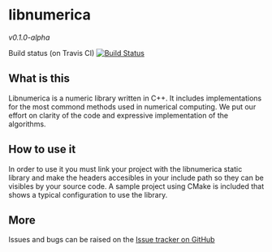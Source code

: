 libnumerica
===========

*v0.1.0-alpha*



Build status (on Travis CI) [![Build Status](https://travis-ci.org/krvajalmiguelangel/libnumerica.svg?branch=master)](https://travis-ci.org/krvajalmiguelangel/libnumerica)
## What is this
Libnumerica is a numeric library written in C++. It includes implementations for the most commond methods used in numerical computing. 
We put our effort on clarity of the code and expressive implementation of the algorithms. 
## How to use it
In order to use it you must link your project with the libnumerica static library and make  the headers accesibles in your include path so they can be visibles by your source code.
A sample project using CMake is included that shows a typical configuration to use the library.

## More
Issues and bugs can be raised on the [Issue tracker on GitHub](https://github.com/krvajalmiguelangel/libnumerica/issues)
